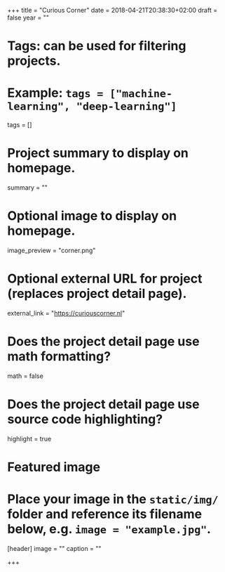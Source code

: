 +++
title = "Curious Corner"
date = 2018-04-21T20:38:30+02:00
draft = false
year = ""

# Tags: can be used for filtering projects.
# Example: `tags = ["machine-learning", "deep-learning"]`
tags = []

# Project summary to display on homepage.
summary = ""

# Optional image to display on homepage.
image_preview = "corner.png"

# Optional external URL for project (replaces project detail page).
external_link = "https://curiouscorner.nl"

# Does the project detail page use math formatting?
math = false

# Does the project detail page use source code highlighting?
highlight = true

# Featured image
# Place your image in the `static/img/` folder and reference its filename below, e.g. `image = "example.jpg"`.
[header]
image = ""
caption = ""

+++
